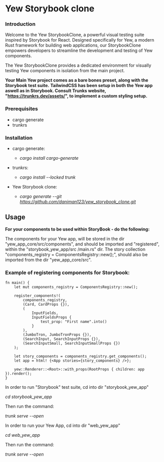 ﻿# Yew Storybook clone

### Introduction

Welcome to the Yew StorybookClone, a powerful visual testing suite inspired by Storybook for React. Designed specifically for Yew, a modern Rust framework for building web applications, our StorybookClone empowers developers to streamline the development and testing of Yew components.

The Yew StorybookClone provides a dedicated environment for visually testing Yew components in isolation from the main project.

**Your Main Yew project comes as a bare bones preset, along with the Storybook test suite.**
**TailwindCSS has been setup in both the Yew app aswell as in Storybook. Consult Trunks website, "https://trunkrs.dev/assets/", to implement a custom styling setup.**



### Prerequisites

- cargo generate
- trunkrs

### Installation

- cargo generate:

  - _cargo install cargo-generate_

- trunkrs:

  - _cargo install --locked trunk_

- Yew Storybook clone:
  - _cargo generate --git https://github.com/daniman123/yew_storybook_clone.git_

## Usage

**For your components to be used within StoryBook - do the following:**

The components for your Yew app, will be stored in the dir "yew_app_core/src/components", and should be imported and "registered", within the "storybook_yew_app/src
/main.rs" dir. 
The story collection "components_registry = ComponentsRegistry::new();", should also be imported from the dir "yew_app_core/src".

### Example of registering components for Storybook:
```
fn main() {
    let mut components_registry = ComponentsRegistry::new();

    register_components!(
        components_registry,
        (Card, CardProps {}),
        (
            InputFields,
            InputFieldsProps {
                test_prop: "First name".into()
            }
        ),
        (JumboTron, JumboTronProps {}),
        (SearchInput, SearchInputProps {}),
        (SearchInputSmall, SearchInputSmallProps {})
    );

    let story_components = components_registry.get_components();
    let app = html! {<App stories={story_components} />};

    yew::Renderer::<Root>::with_props(RootProps { children: app }).render();
}
```

In order to run "Storybook" test suite, cd into dir "storybook_yew_app"

_cd storybook_yew_app_

Then run the command:

_trunk serve --open_

In order to run your Yew App, cd into dir "web_yew_app"

_cd web_yew_app_

Then run the command:

_trunk serve --open_
